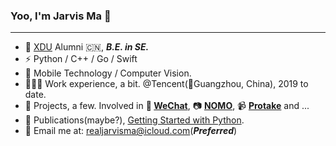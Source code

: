### Yoo, I'm Jarvis Ma 👋
---
- 🍭 [XDU](https://www.xidian.edu.cn) Alumni 🇨🇳, ***B.E. in SE.***
- ⚡ Python / C++ / Go / Swift
- 🔭 Mobile Technology / Computer Vision.
- 🧑🏻‍💻 Work experience, a bit. @Tencent(📍Guangzhou, China), 2019 to date.
- 🎯 Projects, a few. Involved in **💬 [WeChat](https://apps.apple.com/us/app/wechat/id414478124)**, 📷 **[NOMO](https://apps.apple.com/us/app/nomo-point-and-shoot/id1362548649)**, 📹 **[Protake](https://apps.apple.com/us/app/protake-mobile-cinema-camera/id1498431506)** and ...
- 📖 Publications(maybe?), [Getting Started with Python](https://jarvisma.gitbook.io/pythonlearn/).
- 📧 Email me at: realjarvisma@icloud.com(***Preferred***)
